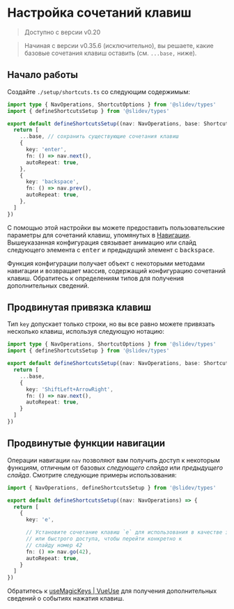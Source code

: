 # Настройка сочетаний клавиш

> Доступно с версии v0.20

> Начиная с версии v0.35.6 (исключительно), вы решаете, какие базовые сочетания клавиш оставить (см. `...base,` ниже).

<Environment type="client" />

## Начало работы

Создайте `./setup/shortcuts.ts` со следующим содержимым:

```ts
import type { NavOperations, ShortcutOptions } from '@slidev/types'
import { defineShortcutsSetup } from '@slidev/types'

export default defineShortcutsSetup((nav: NavOperations, base: ShortcutOptions[]) => {
  return [
    ...base, // сохранить существующие сочетания клавиш
    {
      key: 'enter',
      fn: () => nav.next(),
      autoRepeat: true,
    },
    {
      key: 'backspace',
      fn: () => nav.prev(),
      autoRepeat: true,
    },
  ]
})
```

С помощью этой настройки вы можете предоставить пользовательские параметры для сочетаний клавиш, упомянутых в [Навигации](/guide/navigation#navigation-bar). Вышеуказанная конфигурация связывает анимацию или слайд следующего элемента с <kbd>enter</kbd> и предыдущий элемент с <kbd>backspace</kbd>.

Функция конфигурации получает объект с некоторыми методами навигации и возвращает массив, содержащий конфигурацию сочетаний клавиш. Обратитесь к определениям типов для получения дополнительных сведений.

## Продвинутая привязка клавиш

Тип `key` допускает только строки, но вы все равно можете привязать несколько клавиш, используя следующую нотацию:

```ts
import type { NavOperations, ShortcutOptions } from '@slidev/types'
import { defineShortcutsSetup } from '@slidev/types'

export default defineShortcutsSetup((nav: NavOperations, base: ShortcutOptions[]) => {
  return [
    ...base,
    {
      key: 'ShiftLeft+ArrowRight',
      fn: () => nav.next(),
      autoRepeat: true,
    }
  ]
})
```

## Продвинутые функции навигации

Операции навигации `nav` позволяют вам получить доступ к некоторым функциям, отличным от базовых _следующего слайда_ или _предыдущего слайда_. Смотрите следующие примеры использования:

```ts
import { NavOperations, defineShortcutsSetup } from '@slidev/types'

export default defineShortcutsSetup((nav: NavOperations) => {
  return [
    {
      key: 'e',

      // Установите сочетание клавиш `e` для использования в качестве закладки
      // или быстрого доступа, чтобы перейти конкретно к
      // слайду номер 42
      fn: () => nav.go(42),
      autoRepeat: true,
    }
  ]
})
```

Обратитесь к [useMagicKeys | VueUse](https://vueuse.org/core/useMagicKeys/) для получения дополнительных сведений о событиях нажатия клавиш.
